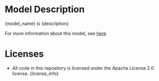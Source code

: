 # Model Description

{model_name} is {description}

For more information about this model, see [here]({model_info_url}).

# Licenses

* All code in this repository is licensed under the Apache License 2.0 license.
{license_info}